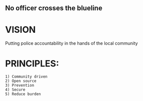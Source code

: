 ## No officer crosses the blueline

# VISION

Putting police accountability in the hands of the local community

# PRINCIPLES:

	1) Community driven
	2) Open source
	3) Prevention
	4) Secure
	5) Reduce burden

